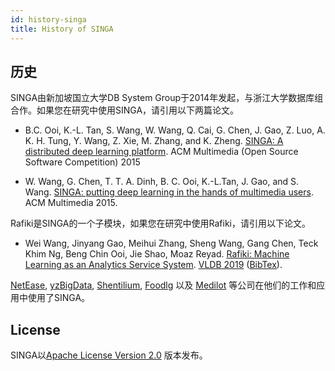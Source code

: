```yaml
---
id: history-singa
title: History of SINGA
---
```


<!--- Licensed to the Apache Software Foundation (ASF) under one or more contributor license agreements.  See the NOTICE file distributed with this work for additional information regarding copyright ownership.  The ASF licenses this file to you under the Apache License, Version 2.0 (the "License"); you may not use this file except in compliance with the License.  You may obtain a copy of the License at http://www.apache.org/licenses/LICENSE-2.0 Unless required by applicable law or agreed to in writing, software distributed under the License is distributed on an "AS IS" BASIS, WITHOUT WARRANTIES OR CONDITIONS OF ANY KIND, either express or implied.  See the License for the specific language governing permissions and limitations under the License.  -->

## 历史

SINGA由新加坡国立大学DB System Group于2014年发起，与浙江大学数据库组合作。如果您在研究中使用SINGA，请引用以下两篇论文。

- B.C. Ooi, K.-L. Tan, S. Wang, W. Wang, Q. Cai, G. Chen, J. Gao, Z. Luo, A. K.
  H. Tung, Y. Wang, Z. Xie, M. Zhang, and K. Zheng.
  [SINGA: A distributed deep learning platform](http://www.comp.nus.edu.sg/~ooibc/singaopen-mm15.pdf).
  ACM Multimedia (Open Source Software Competition) 2015

- W. Wang, G. Chen, T. T. A. Dinh, B. C. Ooi, K.-L.Tan, J. Gao, and S. Wang.
  [SINGA: putting deep learning in the hands of multimedia users](http://www.comp.nus.edu.sg/~ooibc/singa-mm15.pdf).
  ACM Multimedia 2015.

Rafiki是SINGA的一个子模块，如果您在研究中使用Rafiki，请引用以下论文。

- Wei Wang, Jinyang Gao, Meihui Zhang, Sheng Wang, Gang Chen, Teck Khim Ng, Beng
  Chin Ooi, Jie Shao, Moaz Reyad.
  [Rafiki: Machine Learning as an Analytics Service System](http://www.vldb.org/pvldb/vol12/p128-wang.pdf).
  [VLDB 2019](http://vldb.org/2019/)
  ([BibTex](https://dblp.org/rec/bib2/journals/pvldb/WangWGZCNOS18.bib)).

[NetEase](http://tech.163.com/17/0602/17/CLUL016I00098GJ5.html),
[yzBigData](http://www.yzbigdata.com/en/index.html),
[Shentilium](https://shentilium.com/), [Foodlg](http://www.foodlg.com/) 以及
[Medilot](https://medilot.com/technologies) 等公司在他们的工作和应用中使用了SINGA。

## License

SINGA以[Apache License Version 2.0](http://www.apache.org/licenses/LICENSE-2.0)
版本发布。
